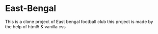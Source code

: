 # East-Bengal
 This is a clone project of East bengal football club this project is made by the help of  html5 & vanilla css
